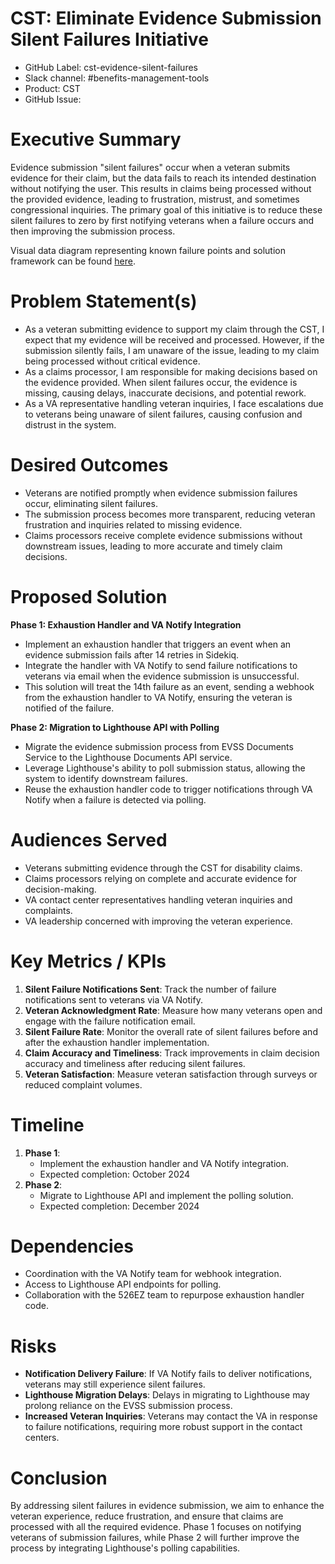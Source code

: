 # CST: Eliminate Evidence Submission Silent Failures Initiative

* GitHub Label: cst-evidence-silent-failures
* Slack channel: #benefits-management-tools
* Product: CST
* GitHub Issue: 

# Executive Summary

Evidence submission "silent failures" occur when a veteran submits evidence for their claim, but the data fails to reach its intended destination without notifying the user. This results in claims being processed without the provided evidence, leading to frustration, mistrust, and sometimes congressional inquiries. The primary goal of this initiative is to reduce these silent failures to zero by first notifying veterans when a failure occurs and then improving the submission process.

Visual data diagram representing known failure points and solution framework can be found [here](https://app.mural.co/t/departmentofveteransaffairs9999/m/departmentofveteransaffairs9999/1726243735665/493c9b003d190047347d812773c6439988137a46?sender=u7b04181b0deced23bce71680). 

# Problem Statement(s)

* As a veteran submitting evidence to support my claim through the CST, I expect that my evidence will be received and processed. However, if the submission silently fails, I am unaware of the issue, leading to my claim being processed without critical evidence.
* As a claims processor, I am responsible for making decisions based on the evidence provided. When silent failures occur, the evidence is missing, causing delays, inaccurate decisions, and potential rework.
* As a VA representative handling veteran inquiries, I face escalations due to veterans being unaware of silent failures, causing confusion and distrust in the system.

# Desired Outcomes

* Veterans are notified promptly when evidence submission failures occur, eliminating silent failures.
* The submission process becomes more transparent, reducing veteran frustration and inquiries related to missing evidence.
* Claims processors receive complete evidence submissions without downstream issues, leading to more accurate and timely claim decisions.

# Proposed Solution

**Phase 1: Exhaustion Handler and VA Notify Integration**
- Implement an exhaustion handler that triggers an event when an evidence submission fails after 14 retries in Sidekiq.
- Integrate the handler with VA Notify to send failure notifications to veterans via email when the evidence submission is unsuccessful.
- This solution will treat the 14th failure as an event, sending a webhook from the exhaustion handler to VA Notify, ensuring the veteran is notified of the failure.

**Phase 2: Migration to Lighthouse API with Polling**
- Migrate the evidence submission process from EVSS Documents Service to the Lighthouse Documents API service.
- Leverage Lighthouse's ability to poll submission status, allowing the system to identify downstream failures.
- Reuse the exhaustion handler code to trigger notifications through VA Notify when a failure is detected via polling.

# Audiences Served

* Veterans submitting evidence through the CST for disability claims.
* Claims processors relying on complete and accurate evidence for decision-making.
* VA contact center representatives handling veteran inquiries and complaints.
* VA leadership concerned with improving the veteran experience.

# Key Metrics / KPIs

1. **Silent Failure Notifications Sent**: Track the number of failure notifications sent to veterans via VA Notify.
2. **Veteran Acknowledgment Rate**: Measure how many veterans open and engage with the failure notification email.
3. **Silent Failure Rate**: Monitor the overall rate of silent failures before and after the exhaustion handler implementation.
4. **Claim Accuracy and Timeliness**: Track improvements in claim decision accuracy and timeliness after reducing silent failures.
5. **Veteran Satisfaction**: Measure veteran satisfaction through surveys or reduced complaint volumes.

# Timeline

1. **Phase 1**: 
   - Implement the exhaustion handler and VA Notify integration.
   - Expected completion: October 2024
2. **Phase 2**: 
   - Migrate to Lighthouse API and implement the polling solution.
   - Expected completion: December 2024

# Dependencies

* Coordination with the VA Notify team for webhook integration.
* Access to Lighthouse API endpoints for polling.
* Collaboration with the 526EZ team to repurpose exhaustion handler code.

# Risks

* **Notification Delivery Failure**: If VA Notify fails to deliver notifications, veterans may still experience silent failures.
* **Lighthouse Migration Delays**: Delays in migrating to Lighthouse may prolong reliance on the EVSS submission process.
* **Increased Veteran Inquiries**: Veterans may contact the VA in response to failure notifications, requiring more robust support in the contact centers.

# Conclusion

By addressing silent failures in evidence submission, we aim to enhance the veteran experience, reduce frustration, and ensure that claims are processed with all the required evidence. Phase 1 focuses on notifying veterans of submission failures, while Phase 2 will further improve the process by integrating Lighthouse's polling capabilities.
